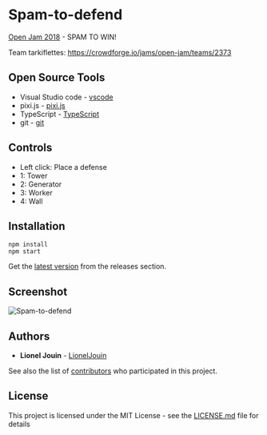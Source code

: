 # Spam-to-defend

[Open Jam 2018](https://itch.io/jam/open-jam-2018) - SPAM TO WIN!

Team tarkiflettes:
https://crowdforge.io/jams/open-jam/teams/2373

## Open Source Tools

* Visual Studio code - [vscode](https://github.com/Microsoft/vscode)
* pixi.js - [pixi.js](https://github.com/pixijs/pixi.js)
* TypeScript - [TypeScript](https://github.com/Microsoft/TypeScript)
* git - [git](https://github.com/git/git)

## Controls

* Left click: Place a defense
* 1: Tower
* 2: Generator
* 3: Worker
* 4: Wall

## Installation

```
npm install
npm start
```

Get the [latest version](https://github.com/Tarkiflettes/Spam-to-defend/releases) from the releases section.

## Screenshot

![Spam-to-defend](https://i.imgur.com/nznd8Jo.jpg)

## Authors

* **Lionel Jouin** - [LionelJouin](https://github.com/LionelJouin)

See also the list of [contributors](https://github.com/Tarkiflettes/Spam-to-defend/graphs/contributors) who participated in this project.

## License

This project is licensed under the MIT License - see the [LICENSE.md](LICENSE.md) file for details